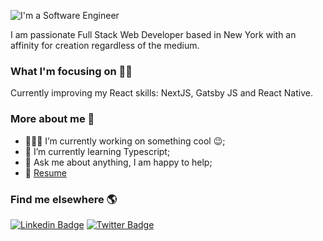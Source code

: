 

![I'm a Software Engineer](https://user-images.githubusercontent.com/65793865/103820096-afef8500-5039-11eb-863a-c0ea115aa0af.png)




I am passionate Full Stack Web Developer based in New York with an affinity for creation regardless of the medium. 

### What I'm focusing on 👨‍💻

Currently improving my React skills: NextJS, Gatsby JS and React Native.


### More about me 🦄

- 👨🏽‍💻 I’m currently working on something cool :wink:;
- 🌱 I’m currently learning Typescript; 
- 💬 Ask me about anything, I am happy to help;
- 📝 [Resume](https://docs.google.com/document/d/1Ocq43hu4ZYZQUdWFoMZI7z2lnEuc5InOyU86kFb9K_s/edit?usp=sharing)

### Find me elsewhere 🌎

[![Linkedin Badge](https://img.shields.io/badge/-LinkedIn-blue?style=flat-square&logo=Linkedin&logoColor=white&link=https://www.linkedin.com/in/cavingayle/)](https://www.linkedin.com/in/cavingayle/)  [![Twitter Badge](https://img.shields.io/badge/-Twitter-1ca0f1?style=flat-square&labelColor=1ca0f1&logo=twitter&logoColor=white&link=https://twitter.com/cavin_gayle)](https://twitter.com/cavin_gayle)









